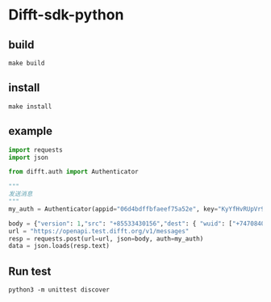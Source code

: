 # Difft-sdk-python
## build 
```shell
make build
```

## install
```shell
make install
```

## example
```python
import requests
import json

from difft.auth import Authenticator

"""
发送消息
"""
my_auth = Authenticator(appid="06d4bdffbfaeef75a52e", key="KyYfHvRUpVr9NlLSVUZTOE6VPLQd".encode("utf-8"))

body = {"version": 1,"src": "+85533430156","dest": { "wuid": ["+74708405548"],"type": "USER"},"type": "TEXT","timestamp": 1646105966000,"msg": {"body": "test"}}
url = "https://openapi.test.difft.org/v1/messages"
resp = requests.post(url=url, json=body, auth=my_auth)
data = json.loads(resp.text)
```

## Run test
```shell
python3 -m unittest discover
```


